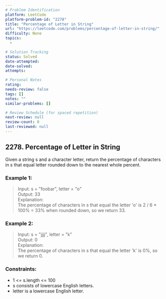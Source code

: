 ```yaml
---
# Problem Identification
platform: LeetCode
platform-problem-id: "2278"
title: "Percentage of Letter in String"
url: "https://leetcode.com/problems/percentage-of-letter-in-string/"
difficulty: None
topics:
  -

# Solution Tracking
status: Solved
date-attempted:
date-solved:
attempts:

# Personal Notes
rating:
needs-review: false
tags: []
notes: ""
similar-problems: []

# Review Schedule (for spaced repetition)
next-review: null
review-count: 0
last-reviewed: null
---
```


## 2278. Percentage of Letter in String
Given a string s and a character letter, return the percentage of characters in s that equal letter rounded down to the nearest whole percent.

### Example 1:

> Input: s = "foobar", letter = "o"<br/>
> Output: 33<br/>
> Explanation:<br/>
> The percentage of characters in s that equal the letter 'o' is 2 / 6 * 100% = 33% when rounded down, so we return 33.

### Example 2:

> Input: s = "jjjj", letter = "k"<br/>
> Output: 0<br/>
> Explanation:<br/>
> The percentage of characters in s that equal the letter 'k' is 0%, so we return 0.

### Constraints:

- 1 <= s.length <= 100
- s consists of lowercase English letters.
- letter is a lowercase English letter.